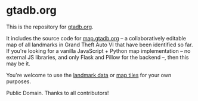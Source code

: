 # gtadb.org

This is the repository for [gtadb.org](https://gtadb.org).

It includes the source code for [map.gtadb.org](https://map.gtadb.org) – a collaboratively editable map of all landmarks in Grand Theft Auto VI that have been identified so far. If you're looking for a vanilla JavaScript + Python map implementation – no external JS libraries, and only Flask and Pillow for the backend –, then this may be it.

You're welcome to use the [landmark data](https://map.gtadb.org/data/landmarks.json) or [map tiles](https://github.com/rolux/gtadb.org/tree/main/map/tiles) for your own purposes.

Public Domain. Thanks to all contributors!
